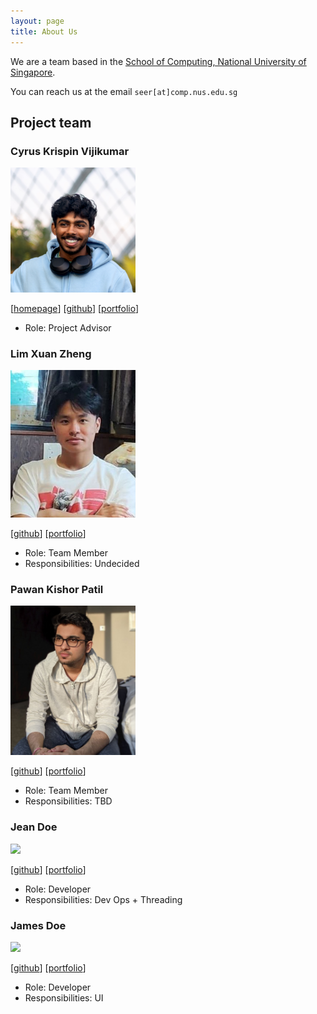 ```yaml
---
layout: page
title: About Us
---
```


We are a team based in the [School of Computing, National University of Singapore](http://www.comp.nus.edu.sg).

You can reach us at the email `seer[at]comp.nus.edu.sg`

## Project team

### Cyrus Krispin Vijikumar

<img src="images/cyrus-krispin.png" width="200px">

[[homepage](http://www.comp.nus.edu.sg/~damithch)]
[[github](https://github.com/cyrus-krispin)]
[[portfolio](team/cyrus-krispin.md)]

* Role: Project Advisor

### Lim Xuan Zheng

<img src="images/zhengsterz.png" width="200px">

[[github](http://github.com/zhengsterz)]
[[portfolio](team/zhengsterz.md)]

* Role: Team Member
* Responsibilities: Undecided

### Pawan Kishor Patil

<img src="images/pawan.png" width="200px">

[[github](http://github.com/PawanPatil19)]
[[portfolio](team/johndoe.md)]

* Role: Team Member
* Responsibilities: TBD


### Jean Doe

<img src="images/johndoe.png" width="200px">

[[github](http://github.com/johndoe)]
[[portfolio](team/zhengsterz.md)]

* Role: Developer
* Responsibilities: Dev Ops + Threading

### James Doe

<img src="images/johndoe.png" width="200px">

[[github](http://github.com/johndoe)]
[[portfolio](team/zhengsterz.md)]

* Role: Developer
* Responsibilities: UI
